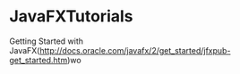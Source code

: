 JavaFXTutorials
===============

Getting Started with JavaFX(http://docs.oracle.com/javafx/2/get_started/jfxpub-get_started.htm)wo
